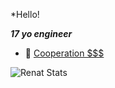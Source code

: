 *Hello!

***17 yo engineer***


- 👯 [Cooperation $$$](https://t.me/dop3file)

![Renat Stats](https://github-readme-stats.vercel.app/api?username=dop3file&show_icons=true&theme=radical)



